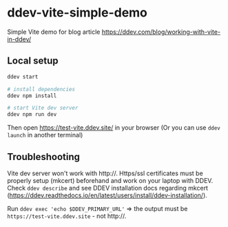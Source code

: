 # ddev-vite-simple-demo

Simple Vite demo for blog article https://ddev.com/blog/working-with-vite-in-ddev/

## Local setup

```bash
ddev start

# install dependencies
ddev npm install

# start Vite dev server
ddev npm run dev
```

Then open https://test-vite.ddev.site/ in your browser (Or you can use `ddev launch` in another terminal)

## Troubleshooting

Vite dev server won't work with http://. Https/ssl certificates must be properly setup (mkcert) beforehand and work on your laptop with DDEV. Check `ddev describe` and see DDEV installation docs regarding mkcert (https://ddev.readthedocs.io/en/latest/users/install/ddev-installation/). 

Run `ddev exec 'echo $DDEV_PRIMARY_URL'` => the output must be `https://test-vite.ddev.site` - not http://.
